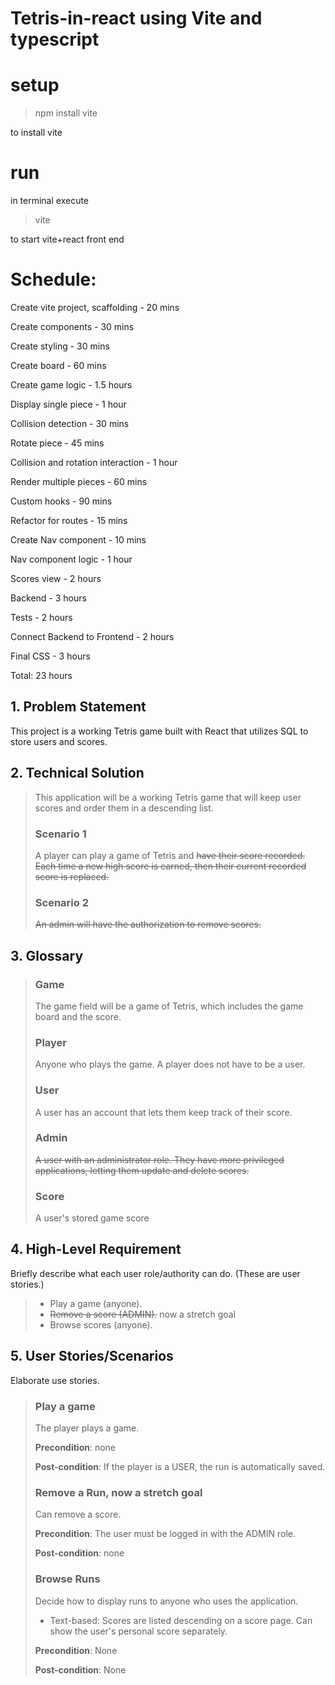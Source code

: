 # Tetris-in-react using Vite and typescript

# setup 
> npm install vite
>
to install vite

# run
in terminal execute
> vite
> 
to start vite+react front end

# Schedule:

Create vite project, scaffolding - 20 mins

Create components - 30 mins

Create styling - 30 mins

Create board - 60 mins

Create game logic - 1.5 hours

Display single piece -  1 hour

Collision detection - 30 mins

Rotate piece - 45 mins

Collision and rotation interaction - 1 hour

Render multiple pieces - 60 mins

Custom hooks - 90 mins

Refactor for routes - 15 mins

Create Nav component - 10 mins

Nav component logic -  1 hour

Scores view - 2 hours

Backend - 3 hours

Tests - 2 hours

Connect Backend to Frontend - 2 hours

Final CSS - 3 hours

Total: 23 hours 

## 1. Problem Statement

This project is a working Tetris game built with React that utilizes SQL to store users and scores.

## 2. Technical Solution

> This application will be a working Tetris game that will keep user scores and order them in a descending list. 
> 
> ### Scenario 1
> A player can play a game of Tetris and ~~have their score recorded. Each time a new high score is earned, then their current recorded score is replaced.~~
> 
> ### Scenario 2
> ~~An admin will have the authorization to remove scores.~~

## 3. Glossary

> ### Game
> The game field will be a game of Tetris, which includes the game board and the score.
> ### Player
> Anyone who plays the game. A player does not have to be a user.
> ### User
> A user has an account that lets them keep track of their score.
> ### Admin
> ~~A user with an administrator role. They have more privileged applications, letting them update and delete scores.~~
> ### Score
> A user's stored game score

## 4. High-Level Requirement

Briefly describe what each user role/authority can do. (These are user stories.)

> - Play a game (anyone).
> - ~~Remove a score (ADMIN).~~ now a stretch goal
> - Browse scores (anyone).

## 5. User Stories/Scenarios

Elaborate use stories.

> ### Play a game
> 
> The player plays a game.
> 
> 
> **Precondition**: none
> 
> **Post-condition**: If the player is a USER, the run is automatically saved.
> 
> ### Remove a Run, now a stretch goal
> 
> Can remove a score.
> 
> **Precondition**: The user must be logged in with the ADMIN role.
> 
> **Post-condition**: none
> 
> ### Browse Runs
> 
> Decide how to display runs to anyone who uses the application.
> 
> - Text-based: Scores are listed descending on a score page. Can show the user's personal score separately.
> 
> **Precondition**: None
> 
> **Post-condition**: None
